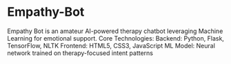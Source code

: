 # Empathy-Bot
Empathy Bot is an amateur AI-powered therapy chatbot leveraging Machine Learning for emotional support.
Core Technologies:
Backend: Python, Flask, TensorFlow, NLTK
Frontend: HTML5, CSS3, JavaScript
ML Model: Neural network trained on therapy-focused intent patterns
